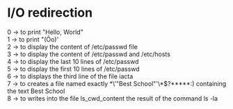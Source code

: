 # I/O redirection
0 -> to print "Hello, World"<br />
1 -> to print "(Ôo)'<br />
2 -> to display the content of /etc/passwd file<br />
3 -> to display the content of /etc/passwd and /etc/hosts<br/>
4 -> to display the last 10 lines of /etc/passwd<br />
5 -> to display the first 10 lines of /etc/passwd<br />
6 -> to displays the third line of the file iacta<br />
7 -> to creates a file named exactly \*\\'"Best School"\'\\*$\?\*\*\*\*\*:) containing the text Best School<br />
8 -> to writes into the file ls_cwd_content the result of the command ls -la<br />
